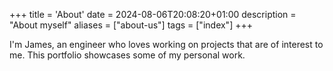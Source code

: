 +++
title = 'About'
date = 2024-08-06T20:08:20+01:00
description = "About myself"
aliases = ["about-us"]
tags = ["index"]
+++

I'm James, an engineer who loves working on projects that are of interest to me.
This portfolio showcases some of my personal work.